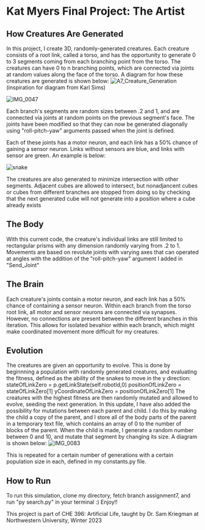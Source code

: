 
# Kat Myers Final Project: The Artist
## How Creatures Are Generated
In this project, I create 3D, randomly-generated creatures. Each creature consists of a root link, called a torso, and has the opportunity to 
generate 0 to 3 segments coming from each branching point from the torso. The creatures can have 0 to n branching points, which are connected via joints at random
values along the face of the torso. A diagram for how these creatures are generated is shown below:
![A7_Creature_Generation](https://user-images.githubusercontent.com/122335561/220019495-a9e14a35-746b-4593-9f92-f7327993776e.png)
(inspiration for diagram from Karl Sims)

![IMG_0047](https://user-images.githubusercontent.com/122335561/220421421-a27ecf51-5b58-4ecf-8df8-dacae1fefaa6.jpg)

Each branch's segments are random sizes between .2 and 1, and are connected via joints at random points on the previous segment's face. The joints 
have been modified so that they can now be generated diagonally using "roll-pitch-yaw" arguments passed when the joint is defined.

Each of these joints has a motor neuron, and each link has a 50% chance of gaining a sensor neuron.
Links without sensors are blue, and links with sensor are green. An example is below:

![snake](https://user-images.githubusercontent.com/122335561/220019630-9309cda5-def3-428e-beac-4a1d2ed5f204.JPG)

The creatures are also generated to minimize intersection with other segments. Adjacent cubes are allowed to intersect, but nonadjancent cubes or cubes from different
branches are stopped from doing so by checking that the next generated cube will not generate into a position where a cube already exists

## The Body
With this current code, the creature's individual links are still limited to rectangular prisms with any dimension randomly varying from .2 to 1. 
Movements are based on revolute joints with varying axes that can operated at angles with the addition of the "roll-pitch-yaw" argument I added in "Send_Joint"

## The Brain
Each creature's joints contain a motor neuron, and each link has a 50% chance of containing a sensor neuron. Within each branch from the torso root link, all motor
and sensor neurons are connected via synapses. However, no connections are present between the different branches in this iteration. This allows for isolated
bevahior within each branch, which might make coordinated movement more difficult for my creatures.

## Evolution
The creatures are given an opportunity to evolve. This is done by beginnning a population
with randomly generated creatures, and evaluating the fitness, defined as the ability of the
snakes to move in the y direction:
   stateOfLinkZero = p.getLinkState(self.robotId,0)
        positionOfLinkZero = stateOfLinkZero[1]
        yCoordinateOfLinkZero = positionOfLinkZero[1]
The creatures with the highest fitness are then randomly mutated and allowed to evolve, seeding
the next generation. 
In this update, I have also added the possibility for mutations between each parent and child. I do this by making the child a copy of the parent, and I store all of the body parts of the parent in a temporary text file, which contains an array of 0 to the number of blocks of the parent. When the child is made, I generate a random number between 0 and 10, and mutate that segment by changing its size. A diagram is shown below: 
![IMG_0083](https://user-images.githubusercontent.com/122335561/222301287-4773462c-6e10-4d20-89da-f259aee9c1d8.png)

This is repeated for a certain number of generations with a certain population
size in each, defined in my constants.py file.
   

## How to Run
To run this simulation, clone my directory, fetch branch assignment7, and run "py search.py" in your terminal :)
Enjoy!!
   
This project is part of CHE 396: Artificial Life, taught by Dr. Sam Kriegman at Northwestern University, Winter 2023
